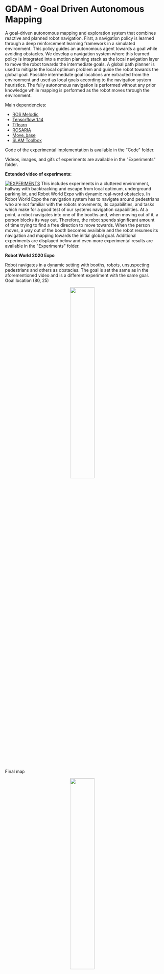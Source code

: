 # GDAM - Goal Driven Autonomous Mapping

A goal-driven autonomous mapping and exploration system that combines reactive and planned robot navigation. First, a navigation policy is learned through a deep reinforcement learning framework in a simulated environment. This policy guides an autonomous agent towards a goal while avoiding obstacles. We develop a navigation system where this learned policy is integrated into a motion planning stack as the local navigation layer to move the robot towards the intermediate goals. A global path planner is used to mitigate the local optimum problem and guide the robot towards the global goal. Possible intermediate goal locations are extracted from the environment and used as local goals according to the navigation system heuristics. The fully autonomous navigation is performed without any prior knowledge while mapping is performed as the robot moves through the environment.


Main dependencies: 

* [ROS Melodic](http://wiki.ros.org/melodic/Installation)
* [Tensorflow 1.14](https://www.tensorflow.org/)
* [Tflearn](http://tflearn.org/)
* [ROSARIA](http://wiki.ros.org/action/show/ROSARIA?action=show&redirect=rosaria)
* [Move_base](http://wiki.ros.org/move_base)
* [SLAM Toolbox](https://github.com/SteveMacenski/slam_toolbox)

Code of the experimental implementation is available in the "Code" folder.

Videos, images, and gifs of experiments are available in the "Experiments" folder.


**Extended video of experiments:** 

[![EXPERIMENTS](https://img.youtube.com/vi/MhuhsSdzZFk/0.jpg)](https://www.youtube.com/watch?v=MhuhsSdzZFk)
This includes experiments in a cluttered environment, hallway with backtracking and escape from local optimum, underground parking lot, and Robot World Expo with dynamic real-word obstacles. In Robot World Expo the navigation system has to navigate around pedestrians who are not familiar with the robots movements, its capabilities, and tasks which make for a good test of our systems navigation capabilities. At a point, a robot navigates into one of the booths and, when moving out of it, a person blocks its way out. Therefore, the robot spends significant amount of time trying to find a free direction to move towards. When the person moves, a way out of the booth becomes available and the robot resumes its navigation and mapping towards the initial global goal. Additional experiments are displayed below and even more experimental results are available in the "Experiments" folder. 

**Robot World 2020 Expo**

Robot navigates in a dynamic setting with booths, robots, unsuspecting pedestrians and others as obstacles. The goal is set the same as in the aforementioned video and is a different experiment with the same goal. Goal location (80, 25)

<p align="center">
    <img width=40% src="https://github.com/reiniscimurs/GDAM/blob/main/experiments/Gifs/robotworldexp3.gif">
</p>

Final map

<p align="center">
    <img width=40% src="https://github.com/reiniscimurs/GDAM/blob/main/experiments/images/robotworldexp3.png">
</p>


Testing exploration with return to initial position. Initially, the robot navigates to the set goal. Once it is reached, the goal is changed to the (0, 0) coordinate and the robot navigates back to its starting position. Robot uses path planning and previously obtained nodes for backtracking. This is is still in testing phase, but we expect to be able to extend the system to multi-goal navigation with return to starting position. Goal location (23, -3)

<p align="center">
    <img width=40% src="https://github.com/reiniscimurs/GDAM/blob/main/experiments/Gifs/robotworldexp2.gif">
</p>

Final map

<p align="center">
    <img width=40% src="https://github.com/reiniscimurs/GDAM/blob/main/experiments/images/robotworldexp2.png">
</p>


**Underground Parking Lot**

Test in an underground parking lot with a lot of reoccuring similar features over a long distance of 120 meters. Moreover, the mapping does not register the parking bumpers, but the local learned navigation does and navigates around them. Goal location (120,0)

<p align="center">
    <img width=40% src="https://github.com/reiniscimurs/GDAM/blob/main/experiments/Gifs/parking120.gif">
</p>

Final map

<p align="center">
    <img width=40% src="https://github.com/reiniscimurs/GDAM/blob/main/experiments/images/parking120m.png">
</p>

**Hallway**

A different hallway from the one seen in the video. The robot first needs to navigate outside of a room and then go straight towards the final goal. New intermediate goal points are extracted from the environment and the path planner.
Goal location (12.5, -88)

<p align="center">
    <img width=40% src="https://github.com/reiniscimurs/GDAM/blob/main/experiments/Gifs/hallwayexp.gif">
</p>

Final map

<p align="center">
    <img width=40% src="https://github.com/reiniscimurs/GDAM/blob/main/experiments/images/hallwayexp.png">
</p>

Testing a setting with unreachable goal. Goal is located in a room that the robot cannot physically enter. Robot navigates to the vicinity of the goal and tries to find a way to it by entering a narrow hallway. Once the narrow hallway is explored, the robot backtracks and navigates towards other possible intermediate goals. Exploration continues until manual termination. Goal location (20, -65)

<p align="center">
    <img width=40% src="https://github.com/reiniscimurs/GDAM/blob/main/experiments/Gifs/unreachablegoal.gif">
</p>


